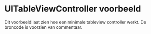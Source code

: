 # UITableViewController voorbeeld

Dit voorbeeld laat zien hoe een minimale tableview controller werkt. De broncode is voorzien van commentaar.